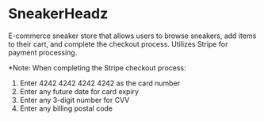 # SneakerHeadz

E-commerce sneaker store that allows users to browse sneakers, add items to their cart, and complete the checkout process. Utilizes Stripe for payment processing.

\*Note: When completing the Stripe checkout process:

1. Enter 4242 4242 4242 4242 as the card number
2. Enter any future date for card expiry
3. Enter any 3-digit number for CVV
4. Enter any billing postal code
